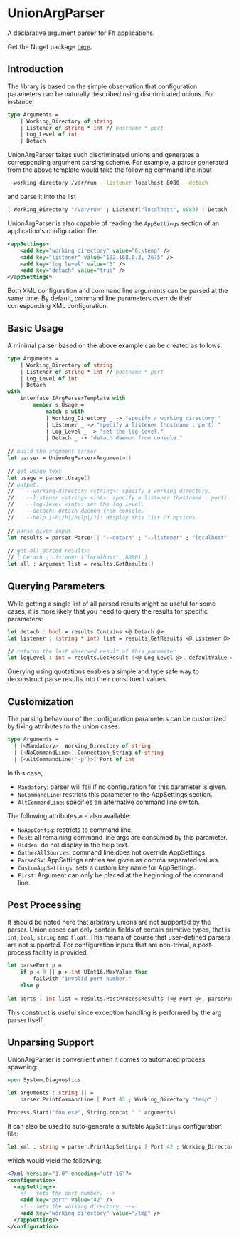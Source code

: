 # UnionArgParser

A declarative argument parser for F# applications.

Get the Nuget package [here](http://www.nuget.org/packages/UnionArgParser/).

## Introduction

The library is based on the simple observation that 
configuration parameters can be naturally described using discriminated unions. 
For instance:
```fsharp
type Arguments =
    | Working_Directory of string
    | Listener of string * int // hostname * port
    | Log_Level of int
    | Detach
```
UnionArgParser takes such discriminated unions and generates 
a corresponding argument parsing scheme. 
For example, a parser generated from the above template would
take the following command line input
```bash
--working-directory /var/run --listener localhost 8080 --detach
```
and parse it into the list
```fsharp
[ Working_Directory "/var/run" ; Listener("localhost", 8080) ; Detach ]
```
UnionArgParser is also capable of reading the `AppSettings` section
of an application's configuration file:
```xml
<appSettings>
    <add key="working directory" value="C:\temp" />
    <add key="listener" value="192.168.0.3, 2675" />
    <add key="log level" value="3" />
    <add key="detach" value="true" />
</appSettings>
```
Both XML configuration and command line arguments can be parsed
at the same time. By default, command line parameters override
their corresponding XML configuration.

## Basic Usage

A minimal parser based on the above example can be created as follows:
```fsharp
type Arguments =
    | Working_Directory of string
    | Listener of string * int // hostname * port
    | Log_Level of int
    | Detach
with
    interface IArgParserTemplate with
        member s.Usage =
            match s with
            | Working_Directory _ -> "specify a working directory."
            | Listener _ -> "specify a listener (hostname : port)."
            | Log_Level _ -> "set the log level."
            | Detach _ -> "detach daemon from console."
 
// build the argument parser
let parser = UnionArgParser<Argument>()
 
// get usage text
let usage = parser.Usage()
// output:
//    --working-directory <string>: specify a working directory.
//    --listener <string> <int>: specify a listener (hostname : port).
//    --log-level <int>: set the log level.
//    --detach: detach daemon from console.
//    --help [-h|/h|/help|/?]: display this list of options.
 
// parse given input
let results = parser.Parse([| "--detach" ; "--listener" ; "localhost" ; "8080" |])
 
// get all parsed results:
// [ Detach ; Listener ("localhost", 8080) ]
let all : Argument list = results.GetResults()
```

## Querying Parameters

While getting a single list of all parsed results might be useful for some cases, 
it is more likely that you need to query the results for specific parameters:
```fsharp
let detach : bool = results.Contains <@ Detach @>
let listener : (string * int) list = results.GetResults <@ Listener @>

// returns the last observed result of this parameter
let logLevel : int = results.GetResult (<@ Log_Level @>, defaultValue = 0)
```
Querying using quotations enables a simple and type safe way 
to deconstruct parse results into their constituent values.

## Customization

The parsing behaviour of the configuration parameters 
can be customized by fixing attributes to the union cases:

```fsharp
type Arguments =
  | [<Mandatory>] Working_Directory of string
  | [<NoCommandLine>] Connection_String of string
  | [<AltCommandLine("-p")>] Port of int
```
In this case,
* `Mandatory`: parser will fail if no configuration for this parameter is given.
* `NoCommandLine`: restricts this parameter to the AppSettings section.
* `AltCommandLine`: specifies an alternative command line switch.

The following attributes are also available:

* `NoAppConfig`: restricts to command line.
* `Rest`: all remaining command line args are consumed by this parameter.
* `Hidden`: do not display in the help text.
* `GatherAllSources`: command line does not override AppSettings.
* `ParseCSV`: AppSettings entries are given as comma separated values.
* `CustomAppSettings`: sets a custom key name for AppSettings.
* `First`: Argument can only be placed at the beginning of the command line.

## Post Processing

It should be noted here that arbitrary unions are not supported by the parser. 
Union cases can only contain fields of certain primitive types, 
that is `int`, `bool`, `string` and `float`. This means of course that user-defined 
parsers are not supported. For configuration inputs that are non-trivial, 
a post-process facility is provided.
```fsharp
let parsePort p = 
    if p < 0 || p > int UInt16.MaxValue then 
        failwith "invalid port number."
    else p
 
let ports : int list = results.PostProcessResults (<@ Port @>, parsePort)
```
This construct is useful since exception handling is performed by the arg parser itself.

## Unparsing Support

UnionArgParser is convenient when it comes to automated process spawning:
```fsharp
open System.Diagnostics

let arguments : string [] = 
    parser.PrintCommandLine [ Port 42 ; Working_Directory "temp" ]

Process.Start("foo.exe", String.concat " " arguments)
```
It can also be used to auto-generate a suitable `AppSettings` configuration file:
```fsharp
let xml : string = parser.PrintAppSettings [ Port 42 ; Working_Directory "/tmp" ]
```
which would yield the following:
```xml
<?xml version="1.0" encoding="utf-16"?>
<configuration>
  <appSettings>
    <!-- sets the port number. -->
    <add key="port" value="42" />
    <!-- sets the working directory. -->
    <add key="working directory" value="/tmp" />
  </appSettings>
</configuration>
```
